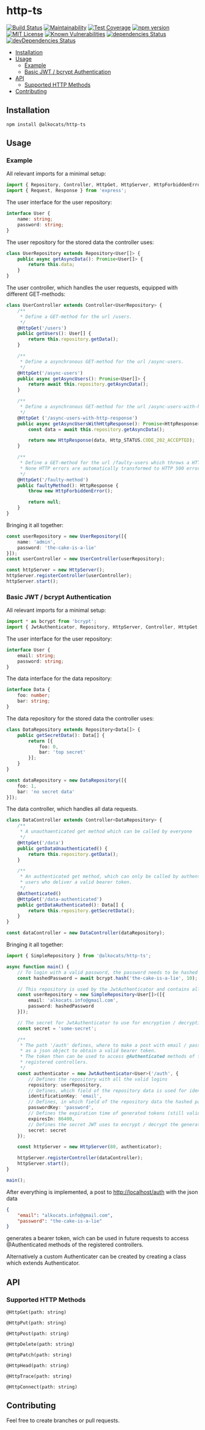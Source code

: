 # http-ts

[![Build
Status](https://travis-ci.org/alkocats/http-ts.svg?branch=master)](https://travis-ci.org/alkocats/http-ts)
[![Maintainability](https://api.codeclimate.com/v1/badges/e37726ae1bb239134152/maintainability)](https://codeclimate.com/github/alkocats/http-ts/maintainability)
[![Test Coverage](https://api.codeclimate.com/v1/badges/e37726ae1bb239134152/test_coverage)](https://codeclimate.com/github/alkocats/http-ts/test_coverage)
[![npm version](https://badge.fury.io/js/%40alkocats%2Fhttp-ts.svg)](https://badge.fury.io/js/%40alkocats%2Fhttp-ts)
[![MIT License](https://img.shields.io/github/license/alkocats/http-ts.svg)](https://github.com/alkocats/http-ts/blob/master/LICENSE)
[![Known Vulnerabilities](https://snyk.io/test/github/alkocats/http-ts/badge.svg)](https://snyk.io/test/github/alkocats/http-ts)
[![dependencies Status](https://david-dm.org/alkocats/http-ts/status.svg)](https://david-dm.org/alkocats/http-ts)
[![devDependencies Status](https://david-dm.org/alkocats/http-ts/dev-status.svg)](https://david-dm.org/alkocats/http-ts?type=dev)

- [Installation](#installation)
- [Usage](#usage)
  - [Example](#example)
  - [Basic JWT / bcrypt Authentication](#basic-jwt--bcrypt-authentication)
- [API](#api)
  - [Supported HTTP Methods](#supported-http-methods)
- [Contributing](#contributing)

## Installation

``` shell
npm install @alkocats/http-ts
```

## Usage

### Example

All relevant imports for a minimal setup:

``` typescript
import { Repository, Controller, HttpGet, HttpServer, HttpForbiddenError, Http_STATUS } from '@alkocats/http-ts';
import { Request, Response } from 'express';
```

The user interface for the user repository:

``` typescript
interface User {
    name: string;
    password: string;
}
```

The user repository for the stored data the controller uses:

``` typescript
class UserRepository extends Repository<User[]> {
    public async getAsyncData(): Promise<User[]> {
        return this.data;
    }
}
```

The user controller, which handles the user requests, equipped with different GET-methods:

``` typescript
class UserController extends Controller<UserRepository> {
    /**
     * Define a GET-method for the url /users.
     */
    @HttpGet('/users')
    public getUsers(): User[] {
        return this.repository.getData();
    }

    /**
     * Define a asynchronous GET-method for the url /async-users.
     */
    @HttpGet('/async-users')
    public async getAsyncUsers(): Promise<User[]> {
        return await this.repository.getAsyncData();
    }

    /**
     * Define a asynchronous GET-method for the url /async-users-with-http-response and a custom http code
     */
    @HttpGet ('/async-users-with-http-response')
    public async getAsyncUsersWithHttpResponse(): Promise<HttpResponse> {
        const data = await this.repository.getAsyncData();

        return new HttpResponse(data, Http_STATUS.CODE_202_ACCEPTED);
    }

    /**
     * Define a GET-method for the url /faulty-users which throws a HTTP error.
     * None HTTP errors are automatically transformed to HTTP 500 error.
     */
    @HttpGet('/faulty-method')
    public faultyMethod(): HttpResponse {
        throw new HttpForbiddenError();

        return null;
    }
}
```

Bringing it all together:

``` typescript
const userRepository = new UserRepository([{
    name: 'admin',
    password: 'the-cake-is-a-lie'
}]);
const userController = new UserController(userRepository);

const httpServer = new HttpServer();
httpServer.registerController(userController);
httpServer.start();
```

### Basic JWT / bcrypt Authentication

All relevant imports for a minimal setup:

``` typescript
import * as bcrypt from 'bcrypt';
import { JwtAuthenticator, Repository, HttpServer, Controller, HttpGet, Authenticated } from './authenticator';
```

The user interface for the user repository:

``` typescript
interface User {
    email: string;
    password: string;
}
```

The data interface for the data repository:

``` typescript
interface Data {
    foo: number;
    bar: string;
}
```

The data repository for the stored data the controller uses:

``` typescript
class DataRepository extends Repository<Data[]> {
    public getSecretData(): Data[] {
        return [{
            foo: 0,
            bar: 'top secret'
        }];
    }
}

const dataRepository = new DataRepository([{
    foo: 1,
    bar: 'no secret data'
}]);
```

The data controller, which handles all data requests.

``` typescript
class DataController extends Controller<DataRepository> {
    /**
     * A unauthaenticated get method which can be called by everyone
     */
    @HttpGet('/data')
    public getDataUnauthenticated() {
        return this.repository.getData();
    }

    /**
     * An authenticated get method, which can only be called by authenticated
     * users who deliver a valid bearer token.
     */
    @Authenticated()
    @HttpGet('/data-authenticated')
    public getDataAuthenticated(): Data[] {
        return this.repository.getSecretData();
    }
}

const dataController = new DataController(dataRepository);
```

Bringing it all together:

``` typescript
import { SimpleRepository } from '@alkocats/http-ts';

async function main() {
    // To login with a valid password, the password needs to be hashed with bcrypt
    const hashedPassword = await bcrypt.hash('the-cake-is-a-lie', 10);

    // This repository is used by the JwtAuthenticator and contains all valid logins.
    const userRepository = new SimpleRepository<User[]>([{
        email: 'alkocats.info@gmail.com',
        password: hashedPassword
    }]);

    // The secret for JwtAuthenticator to use for encryption / decryption.
    const secret = 'some-secret';

    /**
     * The path '/auth' defines, where to make a post with email / password
     * as a json object to obtain a valid bearer token.
     * The token then can be used to access @Authenticated methods of the
     * registered controllers.
     */
    const authenticator = new JwtAuthenticator<User>('/auth', {
        // Defines the repository with all the valid logins
        repository: userRepository,
        // Defines, which field of the repository data is used for identification
        identificationKey: 'email',
        // Defines, in which field of the repository data the hashed password is stored
        passwordKey: 'password',
        // Defines the expiration time of generated tokens (still valid after restart of server)
        expiresIn: 86400,
        // Defines the secret JWT uses to encrypt / decrypt the generated tokens.
        secret: secret
    });

    const httpServer = new HttpServer(80, authenticator);

    httpServer.registerController(dataController);
    httpServer.start();
}

main();
```

After everything is implemented, a post to <http://localhost/auth> with the json data

``` json
{
    "email": "alkocats.info@gmail.com",
    "password": "the-cake-is-a-lie"
}
```

generates a bearer token, wich can be used in future requests to access @Authenticated methods of the registered controllers.

Alternatively a custom Authenticater can be created by creating a class which extends Authenticator.

## API

### Supported HTTP Methods

`@HttpGet(path: string)`

`@HttpPut(path: string)`

`@HttpPost(path: string)`

`@HttpDelete(path: string)`

`@HttpPatch(path: string)`

`@HttpHead(path: string)`

`@HttpTrace(path: string)`

`@HttpConnect(path: string)`

## Contributing

Feel free to create branches or pull requests.
